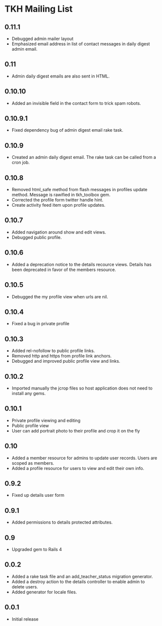 # TKH Mailing List



## 0.11.1

* Debugged admin mailer layout
* Emphasized email address in list of contact messages in daily digest admin email.


## 0.11

* Admin daily digest emails are also sent in HTML.


## 0.10.10

* Added an invisible field in the contact form to trick spam robots.


## 0.10.9.1

* Fixed dependency bug of admin digest email rake task.


## 0.10.9

* Created an admin daily digest email. The rake task can be called from a cron job.


## 0.10.8

* Removed html_safe method from flash messages in profiles update method. Message is rawified in tkh_toolbox gem.
* Corrected the profile form twitter handle hint.
* Create activity feed item upon profile updates.


## 0.10.7

* Added navigation around show and edit views.
* Debugged public profile.


## 0.10.6

* Added a deprecation notice to the details recource views. Details has been deprecated in favor of the members resource.


## 0.10.5

* Debugged the my profile view when urls are nil.


## 0.10.4

* Fixed a bug in private profile


## 0.10.3

* Added rel-nofollow to public profile links.
* Removed http and https from profile link anchors.
* Debugged and improved public profile view and links.


## 0.10.2

* Imported manually the jcrop files so host application does not need to install any gems.


## 0.10.1

* Private profile viewing and editing
* Public profile view
* User can add portrait photo to their profile and crop it on the fly


## 0.10

* Added a member resource for admins to update user records. Users are scoped as members.
* Added a profile resource for users to view and edit their own info.


## 0.9.2

* Fixed up details user form


## 0.9.1

* Added permissions to details protected attributes.


## 0.9

* Upgraded gem to Rails 4


## 0.0.2

* Added a rake task file and an add_teacher_status migration generator.
* Added a destroy action to the details controller to enable admin to delete users.
* Added generator for locale files.


## 0.0.1

* Initial release
